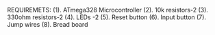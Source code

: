 REQUIREMETS: 
   (1). ATmega328 Microcontroller
   (2). 10k resistors-2
   (3). 330ohm resistors-2 
   (4). LEDs -2
   (5). Reset button 
   (6). Input button 
   (7). Jump wires 
   (8). Bread board
